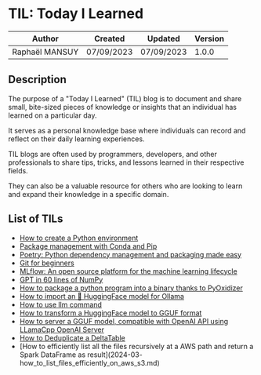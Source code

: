 # TIL: Today I Learned

| Author         | Created    | Updated    | Version |
| -------------- | ---------- | ---------- | ------- |
| Raphaël MANSUY | 07/09/2023 | 07/09/2023 | 1.0.0   |

## Description

The purpose of a "Today I Learned" (TIL) blog is to document and share small, bite-sized pieces of knowledge or insights that an individual has learned on a particular day.

It serves as a personal knowledge base where individuals can record and reflect on their daily learning experiences.

TIL blogs are often used by programmers, developers, and other professionals to share tips, tricks, and lessons learned in their respective fields.

They can also be a valuable resource for others who are looking to learn and expand their knowledge in a specific domain.

## List of TILs

- [How to create a Python environment](./how_to_create_a_python_env/README.md)
- [Package management with Conda and Pip](./package_management_conda_and_pip/README.md)
- [Poetry: Python dependency management and packaging made easy](./poetry_a_python_best_friend/README.md)
- [Git for beginners](git/git.md)
- [MLflow: An open source platform for the machine learning lifecycle](./mlfow/README.md)
- [GPT in 60 lines of NumPy](2024-02-26-gpt_60_lines_of_code.md)
- [How to package a python program into a binary thanks to PyOxidizer](2024-02-05%20PyOxidizer.md)
- [How to import an 🤗 HuggingFace model for Ollama](2024-03-02%20ollama_import_model.md)
- [How to use llm command](2024-03-03%20how_to_use_llm_command.md)
- [How to transform a HuggingFace model to GGUF format](2024-03-04%20how_to_transform_a_huggingface_model_to_gguf.md)
- [How to server a GGUF model, compatible with OpenAI API using LLamaCpp OpenAI Server](2024-03-04%20llama_cpp_gguf_openai_server.md)
- [How to Deduplicate a DeltaTable](2024-03-05%20how_to_deduplicate_a_delta_table.md.md)
- [How to efficiently list all the files recursively at a AWS path and return a Spark DataFrame as result](2024-03- how_to_list_files_efficiently_on_aws_s3.md)
